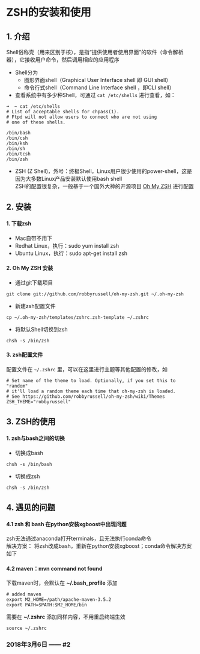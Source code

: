 # ZSH的安装和使用

## 1. 介绍
Shell俗称壳（用来区别于核），是指“提供使用者使用界面”的软件（命令解析器），它接收用户命令，然后调用相应的应用程序 <br/>
  * Shell分为
    * 图形界面shell（Graphical User Interface shell 即 GUI shell）<br/>
    * 命令行式shell（Command Line Interface shell ，即CLI shell）<br/>
  * 查看系统中有多少种Shell，可通过 ```cat /etc/shells``` 进行查看，如：
  ```
  ➜  ~ cat /etc/shells
  # List of acceptable shells for chpass(1).
  # Ftpd will not allow users to connect who are not using
  # one of these shells.

  /bin/bash
  /bin/csh
  /bin/ksh
  /bin/sh
  /bin/tcsh
  /bin/zsh
  ```
  * ZSH (Z Shell)，外号：终极Shell，Linux用户很少使用的power-shell，这是因为大多数Linux产品安装默认使用bash shell <br/>
  ZSH的配置很复杂，一般基于一个国外大神的开源项目 [Oh My ZSH](http://ohmyz.sh) 进行配置</br>

## 2. 安装
#### 1. 下载zsh
  * Mac自带不用下
  * Redhat Linux，执行：sudo yum install zsh
  * Ubuntu Linux，执行：sudo apt-get install zsh

#### 2. Oh My ZSH 安装
  * 通过git下载项目
  ```
  git clone git://github.com/robbyrussell/oh-my-zsh.git ~/.oh-my-zsh
  ```
  * 新建zsh配置文件
  ```
  cp ~/.oh-my-zsh/templates/zshrc.zsh-template ~/.zshrc
  ```
  * 将默认Shell切换到zsh
  ```
  chsh -s /bin/zsh
  ```

#### 3. zsh配置文件 <br/>
配置文件在 ```~/.zshrc``` 里，可以在这里进行主题等其他配置的修改，如
```
# Set name of the theme to load. Optionally, if you set this to "random"
# it'll load a random theme each time that oh-my-zsh is loaded.
# See https://github.com/robbyrussell/oh-my-zsh/wiki/Themes
ZSH_THEME="robbyrussell"
```

## 3. ZSH的使用
#### 1. zsh与bash之间的切换
  * 切换成bash
  ```
  chsh -s /bin/bash
  ```
  * 切换成zsh
  ```
  chsh -s /bin/zsh
  ```

## 4. 遇见的问题
#### 4.1 zsh 和 bash 在python安装xgboost中出现问题
zsh无法通过anaconda打开terminals，且无法执行conda命令 <br/>
解决方案： 将zsh改成bash，重新在python安装xgboost；conda命令解决方案如下
#### 4.2 maven：mvn command not found
下载maven时，会默认在 **~/.bash_profile** 添加
```shell
# added maven
export M2_HOME=/path/apache-maven-3.5.2
export PATH=$PATH:$M2_HOME/bin
```
需要在 **~/.zshrc** 添加同样内容，不用重启终端生效
```
source ~/.zshrc
```


### 2018年3月6日 —— #2
